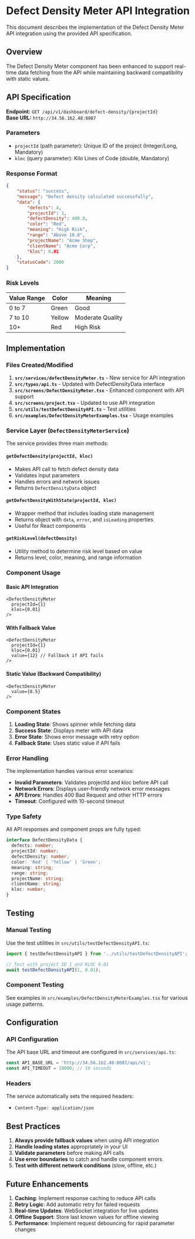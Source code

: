 # Defect Density Meter API Integration

This document describes the implementation of the Defect Density Meter API integration using the provided API specification.

## Overview

The Defect Density Meter component has been enhanced to support real-time data fetching from the API while maintaining backward compatibility with static values.

## API Specification

**Endpoint:** `GET /api/v1/dashboard/defect-density/{projectId}`  
**Base URL:** `http://34.56.162.48:8087`

### Parameters
- `projectId` (path parameter): Unique ID of the project (Integer/Long, Mandatory)
- `kloc` (query parameter): Kilo Lines of Code (double, Mandatory)

### Response Format
```json
{
    "status": "success",
    "message": "Defect density calculated successfully",
    "data": {
        "defects": 4,
        "projectId": 1,
        "defectDensity": 400.0,
        "color": "Red",
        "meaning": "High Risk",
        "range": "Above 10.0",
        "projectName": "Acme Shop",
        "clientName": "Acme Corp",
        "kloc": 0.01
    },
    "statusCode": 2000
}
```

### Risk Levels
| Value Range | Color | Meaning |
|-------------|-------|---------|
| 0 to 7 | Green | Good |
| 7 to 10 | Yellow | Moderate Quality |
| 10+ | Red | High Risk |

## Implementation

### Files Created/Modified

1. **`src/services/defectDensityMeter.ts`** - New service for API integration
2. **`src/types/api.ts`** - Updated with DefectDensityData interface
3. **`src/screens/DefectDensityMeter.tsx`** - Enhanced component with API support
4. **`src/screens/project.tsx`** - Updated to use API integration
5. **`src/utils/testDefectDensityAPI.ts`** - Test utilities
6. **`src/examples/DefectDensityMeterExamples.tsx`** - Usage examples

### Service Layer (`DefectDensityMeterService`)

The service provides three main methods:

#### `getDefectDensity(projectId, kloc)`
- Makes API call to fetch defect density data
- Validates input parameters
- Handles errors and network issues
- Returns `DefectDensityData` object

#### `getDefectDensityWithState(projectId, kloc)`
- Wrapper method that includes loading state management
- Returns object with `data`, `error`, and `isLoading` properties
- Useful for React components

#### `getRiskLevel(defectDensity)`
- Utility method to determine risk level based on value
- Returns level, color, meaning, and range information

### Component Usage

#### Basic API Integration
```tsx
<DefectDensityMeter 
  projectId={1} 
  kloc={0.01}
/>
```

#### With Fallback Value
```tsx
<DefectDensityMeter 
  projectId={1} 
  kloc={0.01}
  value={12} // Fallback if API fails
/>
```

#### Static Value (Backward Compatibility)
```tsx
<DefectDensityMeter 
  value={8.5}
/>
```

### Component States

1. **Loading State**: Shows spinner while fetching data
2. **Success State**: Displays meter with API data
3. **Error State**: Shows error message with retry option
4. **Fallback State**: Uses static value if API fails

### Error Handling

The implementation handles various error scenarios:

- **Invalid Parameters**: Validates projectId and kloc before API call
- **Network Errors**: Displays user-friendly network error messages
- **API Errors**: Handles 400 Bad Request and other HTTP errors
- **Timeout**: Configured with 10-second timeout

### Type Safety

All API responses and component props are fully typed:

```typescript
interface DefectDensityData {
  defects: number;
  projectId: number;
  defectDensity: number;
  color: 'Red' | 'Yellow' | 'Green';
  meaning: string;
  range: string;
  projectName: string;
  clientName: string;
  kloc: number;
}
```

## Testing

### Manual Testing
Use the test utilities in `src/utils/testDefectDensityAPI.ts`:

```typescript
import { testDefectDensityAPI } from '../utils/testDefectDensityAPI';

// Test with project ID 1 and KLOC 0.01
await testDefectDensityAPI(1, 0.01);
```

### Component Testing
See examples in `src/examples/DefectDensityMeterExamples.tsx` for various usage patterns.

## Configuration

### API Configuration
The API base URL and timeout are configured in `src/services/api.ts`:

```typescript
const API_BASE_URL = 'http://34.56.162.48:8087/api/v1';
const API_TIMEOUT = 10000; // 10 seconds
```

### Headers
The service automatically sets the required headers:
- `Content-Type: application/json`

## Best Practices

1. **Always provide fallback values** when using API integration
2. **Handle loading states** appropriately in your UI
3. **Validate parameters** before making API calls
4. **Use error boundaries** to catch and handle component errors
5. **Test with different network conditions** (slow, offline, etc.)

## Future Enhancements

1. **Caching**: Implement response caching to reduce API calls
2. **Retry Logic**: Add automatic retry for failed requests
3. **Real-time Updates**: WebSocket integration for live updates
4. **Offline Support**: Store last known values for offline viewing
5. **Performance**: Implement request debouncing for rapid parameter changes
